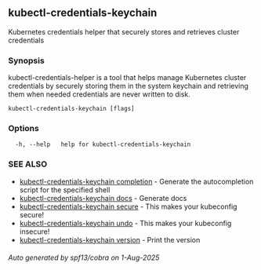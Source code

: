 ## kubectl-credentials-keychain

Kubernetes credentials helper that securely stores and retrieves cluster credentials

### Synopsis

kubectl-credentials-helper is a tool that helps manage Kubernetes cluster credentials
by securely storing them in the system keychain and retrieving them when needed credentials are never written to disk.

```
kubectl-credentials-keychain [flags]
```

### Options

```
  -h, --help   help for kubectl-credentials-keychain
```

### SEE ALSO

* [kubectl-credentials-keychain completion](kubectl-credentials-keychain_completion.md)	 - Generate the autocompletion script for the specified shell
* [kubectl-credentials-keychain docs](kubectl-credentials-keychain_docs.md)	 - Generate docs
* [kubectl-credentials-keychain secure](kubectl-credentials-keychain_secure.md)	 - This makes your kubeconfig secure!
* [kubectl-credentials-keychain undo](kubectl-credentials-keychain_undo.md)	 - This makes your kubeconfig insecure!
* [kubectl-credentials-keychain version](kubectl-credentials-keychain_version.md)	 - Print the version

###### Auto generated by spf13/cobra on 1-Aug-2025
